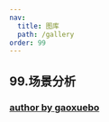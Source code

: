 ```yaml
---
nav:
  title: 图库
  path: /gallery
order: 99
---
```


## 99.场景分析

### [author by gaoxuebo](https://github.com/gaoxuebo)

<code src= './sceneAnalysisPart/SceneAnalysis/index.tsx'>
